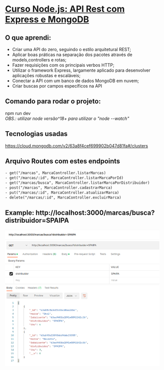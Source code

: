 
# [Curso Node.js: API Rest com Express e MongoDB](https://cursos.alura.com.br/course/nodejs-api-rest-express-mongodb)

## O que aprendi:
- Criar uma API do zero, seguindo o estilo arquitetural REST;
- Aplicar boas práticas na separação dos pacotes através de models,controllers e rotas;
- Fazer requisições com os principais verbos HTTP;
- Utilizar o framework Express, largamente aplicado para desenvolver aplicações robustas e escaláveis;
- Conectar a API com um banco de dados MongoDB em nuvem;
- Criar buscas por campos específicos na API


## Comando para rodar o projeto:

npm run dev<br>
<i>OBS.: utilizar node versão^18+ para utilizar o "node --watch"</i>

## Tecnologias usadas

https://cloud.mongodb.com/v2/63a8f4cef699902b047d81fa#/clusters


## Arquivo Routes com estes endpoints
    - get("/marcas", MarcaController.listarMarcas)
    - get("/marcas/:id", MarcaController.listarMarcaPorId)
    - get("/marcas/busca", MarcaController.listarMarcaPorDistribuidor)
    - post("/marcas", MarcaController.cadastrarMarca)
    - put("/marcas/:id", MarcaController.atualizarMarca)
    - delete("/marcas/:id", MarcaController.excluirMarca)

## Example: http://localhost:3000/marcas/busca?distribuidor=SPAIPA
 <img width="680" alt="buscarPorDistribuidora.png" src="https://github.com/matielojg/findYourBeerBro/blob/dev-branch/src/images/buscarPorDistribuidora.png?raw=true">

